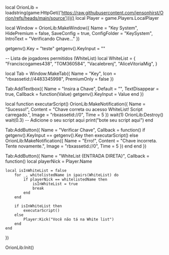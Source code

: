 local OrionLib = loadstring(game:HttpGet(('https://raw.githubusercontent.com/jensonhirst/Orion/refs/heads/main/source')))()
local Player = game.Players.LocalPlayer

local Window = OrionLib:MakeWindow({
	Name = "Key System",
	HidePremium = false,
	SaveConfig = true,
	ConfigFolder = "KeySystem",
	IntroText = "Verificando Chave..."
})

getgenv().Key = "teste"
getgenv().KeyInput = ""

-- Lista de jogadores permitidos (WhiteList)
local WhiteList = {
	"Franciscogames438",
	"TOM360584",
  "Vacalebrenj",
	"AliceVitoriaMig",
}

local Tab = Window:MakeTab({
	Name = "Key",
	Icon = "rbxassetid://4483345998",
	PremiumOnly = false
})

Tab:AddTextbox({
	Name = "Insira a Chave",
	Default = "",
	TextDisappear = true,
	Callback = function(Value)
		getgenv().KeyInput = Value
	end
})

local function executarScript()
	OrionLib:MakeNotification({
		Name = "Sucesso!",
		Content = "Chave correta ou acesso WhiteList! Script carregado.",
		Image = "rbxassetid://0",
		Time = 5
	})
	wait(1)
	OrionLib:Destroy()
	wait(0.3)
	-- Adicione o seu script aqui
	print("bote seu script aqui")
end

Tab:AddButton({
	Name = "Verificar Chave",
	Callback = function()
		if getgenv().KeyInput == getgenv().Key then
			executarScript()
		else
			OrionLib:MakeNotification({
				Name = "Erro!",
				Content = "Chave incorreta. Tente novamente.",
				Image = "rbxassetid://0",
				Time = 5
			})
		end
	end
})

Tab:AddButton({
	Name = "WhiteList {ENTRADA DIRETA}",
	Callback = function()
		local playerNick = Player.Name

 	local isInWhiteList = false
		for _, whitelistedName in ipairs(WhiteList) do
			if playerNick == whitelistedName then
				isInWhiteList = true
				break
			end
		end

		if isInWhiteList then
			executarScript()
		else
			Player:Kick("Você não tá na White list")
		end
	end
})

OrionLib:Init()
